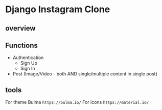 # Django Instagram Clone

## overview

## Functions
* Authentication
  * Sign Up
  * Sign In
* Post (Image/Video - both AND single/multiple content in single post)

## tools
For theme Bulma `https://bulma.io/`
For icons `https://material.io/`

